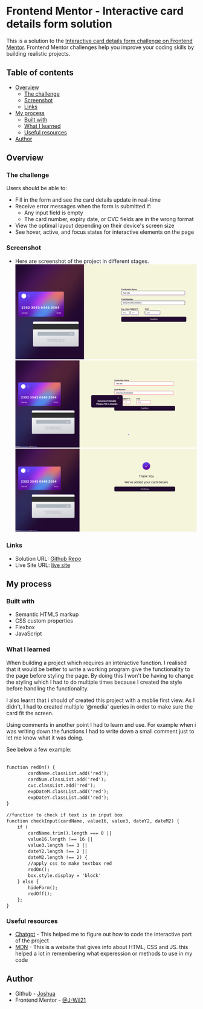 # Frontend Mentor - Interactive card details form solution

This is a solution to the [Interactive card details form challenge on Frontend Mentor](https://www.frontendmentor.io/challenges/interactive-card-details-form-XpS8cKZDWw). Frontend Mentor challenges help you improve your coding skills by building realistic projects. 

## Table of contents

- [Overview](#overview)
  - [The challenge](#the-challenge)
  - [Screenshot](#screenshot)
  - [Links](#links)
- [My process](#my-process)
  - [Built with](#built-with)
  - [What I learned](#what-i-learned)
  - [Useful resources](#useful-resources)
- [Author](#author)

## Overview

### The challenge

Users should be able to:

- Fill in the form and see the card details update in real-time
- Receive error messages when the form is submitted if:
  - Any input field is empty
  - The card number, expiry date, or CVC fields are in the wrong format
- View the optimal layout depending on their device's screen size
- See hover, active, and focus states for interactive elements on the page

### Screenshot
- Here are screenshot of the project in different stages. 
![Image of my design. An Interactive card](1.PNG)
![Image of the error message.](2.PNG)
![image of the thank you message](3.PNG)

### Links

- Solution URL: [Github Repo ](https://github.com/J-Wil21/Interactive-Display/tree/main)
- Live Site URL: [live site](j-wil21.github.io/Interactive-Display/)

## My process

### Built with

- Semantic HTML5 markup
- CSS custom properties
- Flexbox
- JavaScript

### What I learned

When building a project which requires an interactive function. I realised that it would be better to write a working program give the functionality to the page before styling the page.
By doing this I won't be having to change the styling which I had to do multiple times because I created the style before handling the functionality.

I also learnt that i should of created this project with a moblie first view. As I didn't, I had to created multiple '@media' queries in order to make sure the card fit the screen. 

Using comments in another point I had to learn and use. For example when i was writing down the functions I had to write down a small comment just to let me know what it was doing. 

See below a few example:
```//Function to turn boxes red (On & Off)

function redOn() {
        cardName.classList.add('red');
        cardNum.classList.add('red');
        cvc.classList.add('red');
        expDateM.classList.add('red');
        expDateY.classList.add('red');
}
```
```
//function to check if text is in input box
function checkInput(cardName, value16, value3, dateY2, dateM2) {
    if (
        cardName.trim().length === 0 ||
        value16.length !== 16 ||
        value3.length !== 3 ||
        dateY2.length !== 2 ||
        dateM2.length !== 2) {
        //apply css to make textbox red
        redOn();
        box.style.display = 'block'
    } else {
        hideForm();
        redOff();
    };
}
```

### Useful resources

- [Chatgpt](https://chat.openai.com/) - This helped me to figure out how to code the interactive part of the project
- [MDN](https://developer.mozilla.org/en-US/) - This is a website that gives info about HTML, CSS and JS. this helped a lot in remembering what experession or methods to use in my code

## Author

- Github - [Joshua](https://github.com/J-Wil21)
- Frontend Mentor - [@J-Wil21](https://www.frontendmentor.io/profile/J-Wil21)
